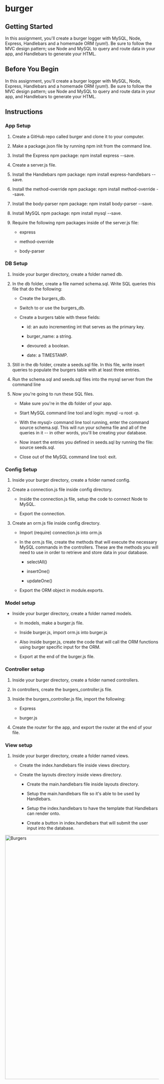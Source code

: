 # burger

## Getting Started
In this assignment, you'll create a burger logger with MySQL, Node, Express, Handlebars and a homemade ORM (yum!). Be sure to follow the MVC design pattern; use Node and MySQL to query and route data in your app, and Handlebars to generate your HTML.

## Before You Begin

In this assignment, you'll create a burger logger with MySQL, Node, Express, Handlebars and a homemade ORM (yum!). Be sure to follow the MVC design pattern; use Node and MySQL to query and route data in your app, and Handlebars to generate your HTML.

## Instructions
### App Setup

1. Create a GitHub repo called burger and clone it to your computer.

2. Make a package.json file by running npm init from the command line.

3. Install the Express npm package: npm install express --save.

4. Create a server.js file.

5. Install the Handlebars npm package: npm install express-handlebars --save.

6. Install the method-override npm package: npm install method-override --save.

7. Install the body-parser npm package: npm install body-parser --save.

8. Install MySQL npm package: npm install mysql --save.

9. Require the following npm packages inside of the server.js file:
	* express

	* method-override

	* body-parser

### DB Setup

1. Inside your burger directory, create a folder named db.

2. In the db folder, create a file named schema.sql. Write SQL queries this file that do the following:

	* Create the burgers_db.

	* Switch to or use the burgers_db.

	* Create a burgers table with these fields:

		- id: an auto incrementing int that serves as the primary key.

		- burger_name: a string.

		- devoured: a boolean.

		- date: a TIMESTAMP.

1. Still in the db folder, create a seeds.sql file. In this file, write insert queries to populate the burgers table with at least three entries.

2. Run the schema.sql and seeds.sql files into the mysql server from the command line

3. Now you're going to run these SQL files. 

	* Make sure you're in the db folder of your app.

	* Start MySQL command line tool and login: mysql -u root -p.

	* With the mysql> command line tool running, enter the command source schema.sql. This will run your schema file and all of the queries in it -- in other words, you'll be creating your database.

	* Now insert the entries you defined in seeds.sql by running the file: source seeds.sql.

	* Close out of the MySQL command line tool: exit.

### Config Setup

1. Inside your burger directory, create a folder named config.

2. Create a connection.js file inside config directory.

	* Inside the connection.js file, setup the code to connect Node to MySQL.

	* Export the connection.

1. Create an orm.js file inside config directory.

	* Import (require) connection.js into orm.js

	* In the orm.js file, create the methods that will execute the necessary MySQL commands in the controllers. These are the methods you will need to use in order to retrieve and store data in your database.

		- selectAll() 

		- insertOne() 

		- updateOne() 

	* Export the ORM object in module.exports.

### Model setup

* Inside your burger directory, create a folder named models.

	- In models, make a burger.js file.

	- Inside burger.js, import orm.js into burger.js

	- Also inside burger.js, create the code that will call the ORM functions using burger specific input for the ORM.

	- Export at the end of the burger.js file.

### Controller setup

1. Inside your burger directory, create a folder named controllers.

2. In controllers, create the burgers_controller.js file.

3. Inside the burgers_controller.js file, import the following:

	*  Express

	* burger.js

1. Create the router for the app, and export the router at the end of your file.

### View setup

1. Inside your burger directory, create a folder named views.
	
	* Create the index.handlebars file inside views directory.

	* Create the layouts directory inside views directory.

		- Create the main.handlebars file inside layouts directory.

		- Setup the main.handlebars file so it's able to be used by Handlebars.

		- Setup the index.handlebars to have the template that Handlebars can render onto.

		- Create a button in index.handlebars that will submit the user input into the database.

<img width="800" alt="Burgers" src="https://kbowen200247.github.io/burger/Eat-Da-Burger.png">